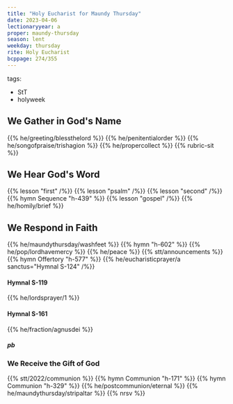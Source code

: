 ```yaml
---
title: "Holy Eucharist for Maundy Thursday"
date: 2023-04-06
lectionaryyear: a
proper: maundy-thursday
season: lent
weekday: thursday
rite: Holy Eucharist
bcppage: 274/355
---
```

tags:
- StT
- holyweek

## We Gather in God's Name
{{% he/greeting/blessthelord %}}
{{% he/penitentialorder %}}
{{% he/songofpraise/trishagion %}}
{{% he/propercollect %}}
{{% rubric-sit %}}

## We Hear God's Word
{{% lesson "first" /%}}
{{% lesson "psalm" /%}}
{{% lesson "second" /%}}
{{% hymn Sequence "h-439" %}}
{{% lesson "gospel" /%}}
{{% he/homily/brief %}}

## We Respond in Faith
{{% he/maundythursday/washfeet %}}
{{% hymn "h-602" %}}
{{% he/pop/lordhavemercy %}}
{{% he/peace %}}
{{% stt/announcements %}}
{{% hymn Offertory "h-577" %}}
{{% he/eucharisticprayer/a sanctus="Hymnal S-124" /%}}

#### Hymnal S-119
{{% he/lordsprayer/1 %}}

#### Hymnal S-161
{{% he/fraction/agnusdei %}}

##### pb
### We Receive the Gift of God
{{% stt/2022/communion %}}
{{% hymn Communion "h-171" %}}
{{% hymn Communion "h-329" %}}
{{% he/postcommunion/eternal %}}
{{% he/maundythursday/stripaltar %}}
{{% nrsv %}}

